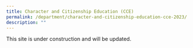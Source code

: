 ```yaml
---
title: Character and Citizenship Education (CCE)
permalink: /department/character-and-citizenship-education-cce-2023/
description: ""
---
```

This site is under construction and will be updated.